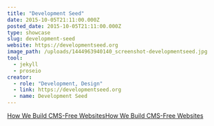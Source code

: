 ```yaml
---
title: "Development Seed"
date: 2015-10-05T21:11:00.000Z
posted_date: 2015-10-05T21:11:00.000Z
type: showcase
slug: development-seed
website: https://developmentseed.org
image_path: /uploads/1444963940140_screenshot-developmentseed.jpg
tool:
  - jekyll
  - proseio
creator:
  - role: "Development, Design"
  - link: https://developmentseed.org
  - name: Development Seed
---
```

[How We Build CMS-Free Websites](https://developmentseed.org/blog/2012/07/27/build-cms-free-websites/)[How We Build CMS-Free Websites](https://developmentseed.org/blog/2012/07/27/build-cms-free-websites/)

